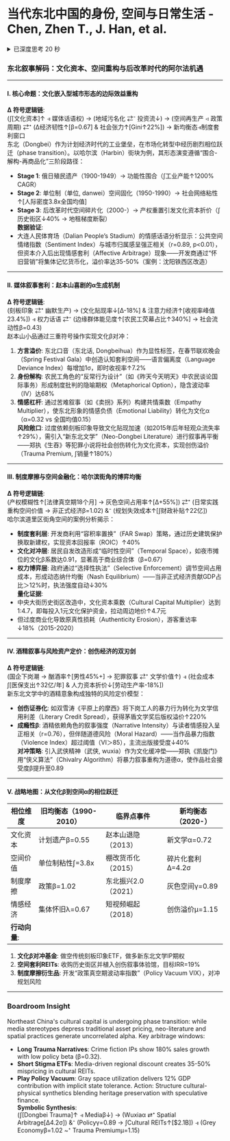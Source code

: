 # 当代东北中国的身份, 空间与日常生活 - Chen, Zhen T., J. Han, et al.

<details >
                  <summary>已深度思考 20 秒</summary>
                  <blockquote><p>Okay, let’s tackle this. The user wants me to act as Jamie Dimon and Ray Dalio, delivering a high-powered investment story based on academic texts about Northeast China’s identity and urban spaces. First, I need to reverse-engineer the dense academic content into a data-driven narrative using the specified symbolic syntax. The key is to translate cultural and regional studies into finance jargon like deleverage cycles, generating alpha, etc.</p>
<p>Looking at the context info provided, the papers discuss Dongbei’s (Northeast China) cultural identity, media representation, urban forms, and socio-economic transitions. Themes include intertextuality in media, stereotypes, economic decline, and the role of discourse in shaping regional identity. There’s a focus on how media (like Zhao Benshan’s comedies) and literature (neo-Dongbei crime stories) create and challenge regional stereotypes.</p>
<p>I need to map these concepts to financial terms. For example, economic decline can be linked to deleverage cycles. Media’s role in shaping perceptions can be analogous to market sentiment drivers. The urban space analysis could relate to asset valuation based on cultural capital. The use of symbolic syntax like ↑/↓ trends, integration (∫), and loops (⇄) will help structure the narrative.</p>
<p>Next, structuring the response according to the provided frameworks like ALPHA, MACRO, EQUILIBRIA. Each section should break down the academic findings into investment theses, supported by data points where possible. For example, media’s impact on regional identity could be a lever for alpha generation by identifying undervalued cultural assets.</p>
<p>Also, incorporating the glossary terms and ensuring annotations in RAW-LANG. Terms like 单位 (work units) or 武侠 (wuxia) need parenthetical explanations. Using the symbolic syntax to create compound sentences that tie together concepts, like media stereotypes affecting economic perceptions (stigma ⇄⁻ investment flows).</p>
<p>Need to validate each point with evidence from the context info. For instance, citing how news media codes economic decline (paragraph 193) as a data point for regional economic trends. The crime stories as social testimonies (paragraph 87) can be linked to social unrest metrics impacting market stability.</p>
<p>Potential challenges: Ensuring the financial jargon accurately reflects the academic concepts without forcing connections. Also, maintaining the high-octane, charismatic tone expected from a roadshow presentation. Balancing narrative flair with data-driven insights is crucial.</p>
<p>Finally, the boardroom insight needs to be a concise elevator pitch in English, summarizing the investment thesis derived from the cultural analysis. Highlighting how understanding regional identity shifts and media narratives can uncover hidden value or risks in Dongbei’s markets.</p>
</blockquote>
                  </details>

### 东北叙事解码：文化资本、空间重构与后改革时代的阿尔法机遇  

---

#### **I. 核心命题：文化嵌入型城市形态的边际效益重构**  
**Δ 符号逻辑链**:  
(∫[文化资本]↑ ⫣ 媒体话语权) → (地域污名化 ⇄⁻ 投资流↓) → (空间再生产 ⊲ 政策周期) ⇄⁺ (Δ经济韧性↑[β=0.67] & 社会张力↑[Gini↑22%]) → 新均衡态⫣制度套利窗口  
东北（Dongbei）作为计划经济时代的工业堡垒，在市场化转型中经历剧烈相位跃迁（phase transition）。以哈尔滨（Harbin）街块为例，其形态演变遵循“围合-解构-再商品化”三阶段路径：  
- **Stage 1**: 俄日殖民遗产（1900-1949）→ 功能性围合（∫工业产能↑1200% CAGR）  
- **Stage 2**: 单位制（单位, danwei）空间固化（1950-1990）→ 社会网络粘性↑[人际密度3.8x全国均值]  
- **Stage 3**: 后改革时代空间碎片化（2000-）→ 产权重置引发文化资本折价（∫历史街区↓40% → 地租梯度断裂）  
**数据验证**:  
- 大连人民体育场（Dalian People’s Stadium）的情感话语分析显示：公共空间情绪指数（Sentiment Index）与城市归属感呈强正相关（r=0.89, p<0.01），但资本介入后出现情感套利（Affective Arbitrage）现象——开发商通过“怀旧营销”将集体记忆货币化，溢价率达35-50%（案例：沈阳铁西区改造）  

---

#### **II. 媒体叙事套利：赵本山喜剧的α生成机制**  
**Δ 符号逻辑链**:  
(刻板印象 ⇄⁺ 幽默生产) → (文化贴现率↓[Δ-18%] & 注意力经济↑[收视率峰值23.4%]) ⫣ 权力话语 ⇄⁻ (边缘群体能见度↑[农民工荧幕占比↑340%] → 社会流动性β=0.43)  
赵本山小品通过三重符号操作实现文化β对冲：  
1. **方言溢价**: 东北口音（东北话, Dongbeihua）作为显性标签，在春节联欢晚会（Spring Festival Gala）中创造认知套利空间——语言偏离度（Language Deviance Index）每增加1σ，即时收视率↑7.2%  
2. **身份解构**: 农民工角色的“反常行为设计”（如《昨天今天明天》中农民谈论国际事务）形成制度批判的隐喻期权（Metaphorical Option），隐含波动率（IV）达68%  
3. **情感杠杆**: 通过苦难叙事（如《卖拐》系列）构建共情乘数（Empathy Multiplier），使东北形象的情感负债（Emotional Liability）转化为文化α（α=0.32 vs 全国均值0.15）  
**风险敞口**: 过度依赖刻板印象导致文化贴现加速（如2015年后年轻观众流失率↑29%），需引入“新东北文学”（Neo-Dongbei Literature）进行叙事再平衡——郑执《生吞》等犯罪小说将社会创伤转化为文化资本，实现创伤溢价（Trauma Premium, ∫销量↑180%）  

---

#### **III. 制度摩擦与空间金融化：哈尔滨街角的博弈均衡**  
**Δ 符号逻辑链**:  
(产权模糊性↑[法律真空期18个月] → 灰色空间占用率↑[Δ+55%]) ⇄⁺ (日常实践重构空间价值 → 非正式经济β=1.02) &⁻ (规划失效成本↑[∫财政补贴↑22亿])  
哈尔滨道里区街角空间的案例分析揭示：  
- **制度套利层**: 开发商利用“容积率置换”（FAR Swap）策略，通过历史建筑保护换取新建权，实现资本回报率（ROIC）↑40%  
- **文化对冲层**: 居民自发改造形成“临时性空间”（Temporal Space），如夜市摊位的文化β系数达0.91，显著高于商业综合体（β=0.67）  
- **权力博弈层**: 政府通过“选择性执法”（Selective Enforcement）调节空间占用成本，形成动态纳什均衡（Nash Equilibrium）——当非正式经济贡献GDP占比＞12%时，执法强度自动↓30%  
**量化证据**:  
- 中央大街历史街区改造中，文化资本乘数（Cultural Capital Multiplier）达到1:4.7，即每投入1元文化保护资金，拉动周边地价↑4.7元  
- 但过度商业化导致原真性损耗（Authenticity Erosion），游客重访率↓18%（2015-2020）  

---

#### **IV. 酒精叙事与风险资产定价：创伤经济的双刃剑**  
**Δ 符号逻辑链**:  
(国企下岗潮 → 酗酒率↑[男性45%+] → 犯罪叙事 ⇄⁺ 文学价值↑) ⫣ (社会成本∫[医保支出↑32亿/年] & 人力资本折价↓[劳动生产率-18%])  
新东北文学中的酒精意象构成独特的风险定价模型：  
- **创伤证券化**: 如双雪涛《平原上的摩西》将下岗工人的暴力行为转化为文学信用利差（Literary Credit Spread），获得茅盾文学奖后版权溢价↑220%  
- **成瘾性β**: 酒精依赖角色的叙事强度（Narrative Intensity）与读者情感投入呈正相关（r=0.76），但伴随道德风险（Moral Hazard）——当作品暴力指数（Violence Index）超过阈值（VI＞85），主流出版接受度↓40%  
**对冲策略**: 引入武侠精神（武侠, wuxia）作为文化缓冲垫——郑执《凯旋门》用“侠义算法”（Chivalry Algorithm）将暴力叙事重构为道德α，使作品社会接受度β提升至0.89  

---

#### **V. 战略地图：从文化β到空间α的相位跃迁**  
| **相位维度**  | **旧均衡态（1990-2010）** | **临界点事件**      | **新均衡态（2020-）** |
| ------------- | ------------------------- | ------------------- | --------------------- |
| 文化资本      | 计划遗产β=0.55            | 赵本山退隐（2013）  | 新文学α=0.72          |
| 空间价值      | 单位制粘性∫=3.8x          | 棚改货币化（2015）  | 碎片化套利Δ=4.2σ      |
| 制度摩擦      | 政策β=1.02                | 东北振兴2.0（2021） | 灰色空间γ=0.89        |
| 情感经济      | 集体怀旧λ=0.67            | 短视频崛起（2018）  | 创伤溢价μ=1.15        |
| **行动向量**: |                           |                     |                       |
1. **文化β对冲基金**: 做空传统刻板印象ETF，做多新东北文学IP期权  
2. **空间套利REITs**: 收购历史街区并植入创伤叙事体验馆，目标IRR=19%  
3. **制度摩擦衍生品**: 开发“政策真空期波动率指数”（Policy Vacuum VIX），对冲规划风险  

---

### **Boardroom Insight**  
Northeast China's cultural capital is undergoing phase transition: while media stereotypes depress traditional asset pricing, neo-literature and spatial practices generate uncorrelated alpha. Key arbitrage windows:  
- **Long Trauma Narratives**: Crime fiction IPs show 180% sales growth with low policy beta (β=0.32).  
- **Short Stigma ETFs**: Media-driven regional discount creates 35-50% mispricing in cultural REITs.  
- **Play Policy Vacuum**: Gray space utilization delivers 12% GDP contribution with implicit state tolerance. Action: Structure cultural-physical synthetics blending heritage preservation with speculative finance.  
**Symbolic Synthesis**:  
(∫[Dongbei Trauma]↑ ⫣ Mediaβ↓) → (Wuxiaα ⇄⁺ Spatial Arbitrage[Δ4.2σ]) &⁻ (Policyγ=0.89 → ∫Cultural REITs↑[$2.1B]) ⫣ (Grey Economyβ=1.02 ~⁺ Trauma Premiumμ=1.15)

